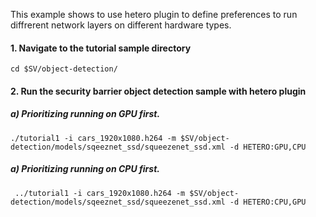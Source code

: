 This example shows to use hetero plugin to define preferences to run diffrerent network layers on different hardware types. 

#### 1. Navigate to the tutorial sample directory

	cd $SV/object-detection/
  
#### 2. Run the security barrier object detection sample with hetero plugin 

##### a) Prioritizing running on GPU first.

	./tutorial1 -i cars_1920x1080.h264 -m $SV/object-detection/models/sqeeznet_ssd/squeezenet_ssd.xml -d HETERO:GPU,CPU
    

##### a) Prioritizing running on CPU first.

     ../tutorial1 -i cars_1920x1080.h264 -m $SV/object-detection/models/sqeeznet_ssd/squeezenet_ssd.xml -d HETERO:CPU,GPU 
     
    

